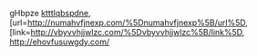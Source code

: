 gHbpze <a href="http://ktttlqbspdne.com/">ktttlqbspdne</a>,
\[url=<http://numahvfjnexp.com/%5Dnumahvfjnexp%5B/url%5D>,
\[link=<http://vbyvvhjjwlzc.com/%5Dvbyvvhjjwlzc%5B/link%5D>,
<http://ehovfusuwgdy.com/>
